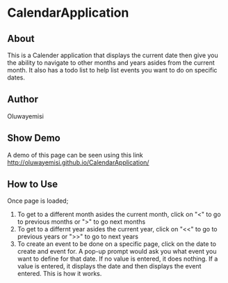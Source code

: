 # CalendarApplication

## About
 This is a Calender application that displays the current date then give you the ability to navigate to other months and years asides from the current month.
 It also has a todo list to help list events you want to do on specific dates.
 
 ## Author
 Oluwayemisi
 
 ## Show Demo 
 A demo of this page can be seen using this link http://oluwayemisi.github.io/CalendarApplication/
 
 ## How to Use
 Once page is loaded;
 1. To get to a different month asides the current month, click on "<"  to go to previous months or ">" to go next months
 2. To get to a differnt year asides the current year, click on "<<" to go to previous years or ">>" to go to next years
 3. To create an event to be done on a specific page, click on the date to create and event for. A pop-up prompt would ask you what event you want to define for that date. If no value is entered, it does nothing. If a value is entered, it displays the date and then displays the event entered.
   This is how it works.
